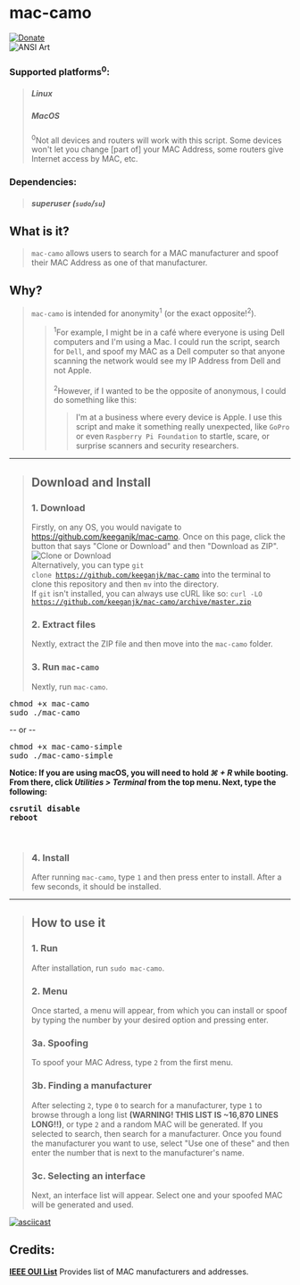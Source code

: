 # mac-camo
[![Donate](https://img.shields.io/badge/donate-%24-green.svg)](https://keeganjk.github.io/donate/) <br />
![ANSI Art](https://github.com/keeganjk/mac-camo/blob/master/images/ansi-art.jpg "ANSI Art")
  
### Supported platforms<sup>0</sup>:
> <h5>Linux</h5>
> <h5>MacOS</h5>
> <sup>0</sup>Not all devices and routers will work with this script. Some devices won't let you change [part of] your MAC Address, some routers give Internet access by MAC, etc.
### Dependencies:
> <h5>superuser (<code>sudo</code>/<code>su</code>)</h5>
 
## What is it?
> <code>mac-camo</code> allows users to search for a MAC manufacturer and spoof their MAC Address as one of that manufacturer.
## Why?
> <code>mac-camo</code> is intended for anonymity<sup>1</sup> (or the exact opposite!<sup>2</sup>). <br />
> > <sup>1</sup>For example, I might be in a café where everyone is using Dell computers and I'm using a Mac. I could run the script, search for <code>Dell</code>, and spoof my MAC as a Dell computer so that anyone scanning the network would see my IP Address from Dell and not Apple. <br /> <br />
> > <sup>2</sup>However, if I wanted to be the opposite of anonymous, I could do something like this:
> > > I'm at a business where every device is Apple. I use this script and make it something really unexpected, like <code>GoPro</code> or even <code>Raspberry Pi Foundation</code> to startle, scare, or surprise scanners and security researchers. 

<hr>

> ## Download and Install
> ### 1. Download
> Firstly, on any OS, you would navigate to https://github.com/keeganjk/mac-camo. Once on this page, click the button that says "Clone or Download" and then "Download as ZIP".
> <br />
> ![Clone or Download](https://github.com/keeganjk/mac-camo/blob/master/images/clone-or-download.gif?raw=true "")
> <br />
> Alternatively, you can type <code>git clone https://github.com/keeganjk/mac-camo</code> into the terminal to 
> clone this repository and then <code>mv</code> into the directory. <br />
> If <code>git</code> isn't installed, you can always use cURL like so: 
> <code>curl -LO https://github.com/keeganjk/mac-camo/archive/master.zip</code>
> ### 2. Extract files
> Nextly, extract the ZIP file and then move into the <code>mac-camo</code> folder.
> ### 3. Run <code>mac-camo</code>
> Nextly, run <code>mac-camo</code>.
<pre>
chmod +x mac-camo
sudo ./mac-camo
</pre>
-- or --
<pre>
chmod +x mac-camo-simple
sudo ./mac-camo-simple
</pre>
<b>Notice: If you are using macOS, you will need to hold <i>⌘ + R</i> while booting. From there, click <i>Utilities > Terminal</i> from the top menu. Next, type the following:
<pre>
csrutil disable
reboot
</pre>
</b><br/>
> ### 4. Install
> After running <code>mac-camo</code>, type <code>1</code> and then press enter to install.
> After a few seconds, it should be installed.
 
<hr>
 
> ## How to use it
> ### 1. Run
> After installation, run <code>sudo mac-camo</code>.
> ### 2. Menu
> Once started, a menu will appear, from which you can install or spoof by typing the number by your desired option and pressing enter.
> ### 3a. Spoofing
> To spoof your MAC Adress, type <code>2</code> from the first menu.
> ### 3b. Finding a manufacturer
> After selecting <code>2</code>, type <code>0</code> to search for a manufacturer, type <code>1</code> to browse through a long list <b>(WARNING! THIS LIST IS ~16,870 LINES LONG!!)</b>, or type `2` and a random MAC will be generated. If you selected to search, then search for a manufacturer. Once you found the manufacturer you want to use, select "Use one of these" and then enter the number that is next to the manufacturer's name.
> ### 3c. Selecting an interface
> Next, an interface list will appear. Select one and your spoofed MAC will be generated and used.

[![asciicast](https://asciinema.org/a/c6cxac6qln0ibc6s0rohylnx3.png)](https://asciinema.org/a/c6cxac6qln0ibc6s0rohylnx3)

## Credits:
<b>[IEEE OUI List](http://standards-oui.ieee.org/oui.txt "IEEE OUI LIST")</b> Provides list of MAC manufacturers and addresses. <br/>
